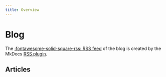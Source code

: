 ```yaml
---
title: Overview
---
```


# Blog

The [:fontawesome-solid-square-rss: RSS feed](
https://dreknix.github.io/wiki/feed_rss_created.xml) of the blog is created by
the MkDocs [RSS plugin](https://guts.github.io/mkdocs-rss-plugin/).

## Articles
